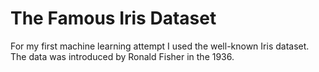 # The Famous Iris Dataset
For my first machine learning attempt I used the well-known Iris dataset. The data was introduced by Ronald Fisher in the 1936.
